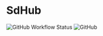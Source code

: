 # SdHub
![GitHub Workflow Status](https://img.shields.io/github/workflow/status/mixa3607/SdHub/build-container?style=flat-square)
![GitHub](https://img.shields.io/github/license/mixa3607/SdHub?style=flat-square)

